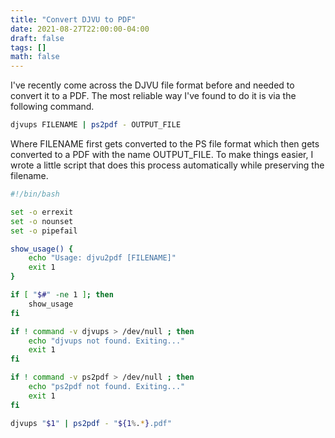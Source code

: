 ```yaml
---
title: "Convert DJVU to PDF"
date: 2021-08-27T22:00:00-04:00
draft: false
tags: []
math: false
---
```


I've recently come across the DJVU file format before and needed to convert it to a PDF. The most reliable way I've found to do it is via the following command.

```bash
djvups FILENAME | ps2pdf - OUTPUT_FILE
```

Where FILENAME first gets converted to the PS file format which then gets converted to a PDF with the name OUTPUT_FILE. To make things easier, I wrote a little script that does this process automatically while preserving the filename.

```bash
#!/bin/bash

set -o errexit
set -o nounset
set -o pipefail

show_usage() {
    echo "Usage: djvu2pdf [FILENAME]"
    exit 1
}

if [ "$#" -ne 1 ]; then
    show_usage
fi

if ! command -v djvups > /dev/null ; then
    echo "djvups not found. Exiting..."
    exit 1
fi

if ! command -v ps2pdf > /dev/null ; then
    echo "ps2pdf not found. Exiting..."
    exit 1
fi

djvups "$1" | ps2pdf - "${1%.*}.pdf"
```

